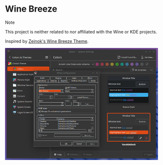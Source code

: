 # Wine Breeze

> [!NOTE]
> This project is neither related to nor affiliated with the Wine or KDE
> projects.

Inspired by [Zeinok's Wine Breeze Theme](https://gist.github.com/Zeinok/ceaf6ff204792dde0ae31e0199d89398).

![img](https://github.com/nouvist/wine-breeze/raw/assets/screenshot_1.png)
